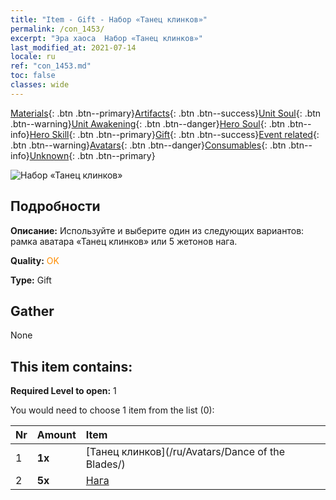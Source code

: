 ```yaml
---
title: "Item - Gift - Набор «Танец клинков»"
permalink: /con_1453/
excerpt: "Эра хаоса  Набор «Танец клинков»"
last_modified_at: 2021-07-14
locale: ru
ref: "con_1453.md"
toc: false
classes: wide
---
```

 [Materials](/ItemsRU/){: .btn .btn--primary}[Artifacts](/ItemsRU/Artifacts/){: .btn .btn--success}[Unit Soul](/ItemsRU/UnitSoul/){: .btn .btn--warning}[Unit Awakening](/ItemsRU/UnitAwakening/){: .btn .btn--danger}[Hero Soul](/ItemsRU/HeroSoul/){: .btn .btn--info}[Hero Skill](/ItemsRU/HeroSkill/){: .btn .btn--primary}[Gift](/ItemsRU/Gift/){: .btn .btn--success}[Event related](/ItemsRU/Events/){: .btn .btn--warning}[Avatars](/ItemsRU/Avatars/){: .btn .btn--danger}[Consumables](/ItemsRU/Consumables/){: .btn .btn--info}[Unknown](/ItemsRU/Unknown/){: .btn .btn--primary}

 ![Набор «Танец клинков»](/images/t/i_907067.png)

## Подробности
 **Описание:** Используйте и выберите один из следующих вариантов: рамка аватара «Танец клинков» или 5 жетонов нага.

 **Quality:** <span style="color: #FF8C00">OK</span>

 **Type:** Gift

## Gather

  None

## This item contains:

 **Required Level to open:** 1

 You would need to choose 1 item from the list (0):

  | Nr | Amount |     Item    |
  |:---|:-------|:------------|
  | 1 |  **1x** | [Танец клинков](/ru/Avatars/Dance of the Blades/) |  | 
  | 2 |  **5x** | [Нага](/ItemsRU/unt_240/) |  | 
